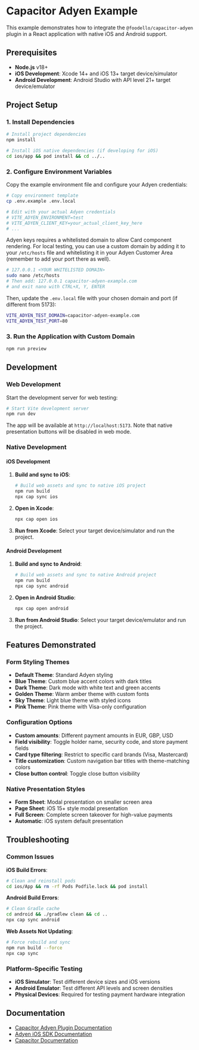 # Capacitor Adyen Example

This example demonstrates how to integrate the `@foodello/capacitor-adyen` plugin in a React application with native iOS and Android support.

## Prerequisites

- **Node.js** v18+
- **iOS Development**: Xcode 14+ and iOS 13+ target device/simulator
- **Android Development**: Android Studio with API level 21+ target device/emulator

## Project Setup

### 1. Install Dependencies

```bash
# Install project dependencies
npm install

# Install iOS native dependencies (if developing for iOS)
cd ios/app && pod install && cd ../..
```

### 2. Configure Environment Variables

Copy the example environment file and configure your Adyen credentials:

```bash
# Copy environment template
cp .env.example .env.local

# Edit with your actual Adyen credentials
# VITE_ADYEN_ENVIRONMENT=test
# VITE_ADYEN_CLIENT_KEY=your_actual_client_key_here
# ...
```

Adyen keys requires a whitelisted domain to allow Card component rendering.
For local testing, you can use a custom domain by adding it to your `/etc/hosts` file
and whitelisting it in your Adyen Customer Area (remember to add your port there as well).

```bash
# 127.0.0.1 <YOUR WHITELISTED DOMAIN>
sudo nano /etc/hosts
# Then add: 127.0.0.1 capacitor-adyen-example.com
# and exit nano with CTRL+X, Y, ENTER
```

Then, update the `.env.local` file with your chosen domain and port (if different from 5173):

```bash
VITE_ADYEN_TEST_DOMAIN=capacitor-adyen-example.com
VITE_ADYEN_TEST_PORT=80
```

### 3. Run the Application with Custom Domain

```bash
npm run preview
```

## Development

### Web Development

Start the development server for web testing:

```bash
# Start Vite development server
npm run dev
```

The app will be available at `http://localhost:5173`. Note that native presentation buttons will be disabled in web mode.

### Native Development

#### iOS Development

1. **Build and sync to iOS**:

   ```bash
   # Build web assets and sync to native iOS project
   npm run build
   npx cap sync ios
   ```

2. **Open in Xcode**:

   ```bash
   npx cap open ios
   ```

3. **Run from Xcode**: Select your target device/simulator and run the project.

#### Android Development

1. **Build and sync to Android**:

   ```bash
   # Build web assets and sync to native Android project
   npm run build
   npx cap sync android
   ```

2. **Open in Android Studio**:

   ```bash
   npx cap open android
   ```

3. **Run from Android Studio**: Select your target device/emulator and run the project.

## Features Demonstrated

### Form Styling Themes

- **Default Theme**: Standard Adyen styling
- **Blue Theme**: Custom blue accent colors with dark titles
- **Dark Theme**: Dark mode with white text and green accents
- **Golden Theme**: Warm amber theme with custom fonts
- **Sky Theme**: Light blue theme with styled icons
- **Pink Theme**: Pink theme with Visa-only configuration

### Configuration Options

- **Custom amounts**: Different payment amounts in EUR, GBP, USD
- **Field visibility**: Toggle holder name, security code, and store payment fields
- **Card type filtering**: Restrict to specific card brands (Visa, Mastercard)
- **Title customization**: Custom navigation bar titles with theme-matching colors
- **Close button control**: Toggle close button visibility

### Native Presentation Styles

- **Form Sheet**: Modal presentation on smaller screen area
- **Page Sheet**: iOS 15+ style modal presentation
- **Full Screen**: Complete screen takeover for high-value payments
- **Automatic**: iOS system default presentation

## Troubleshooting

### Common Issues

**iOS Build Errors**:

```bash
# Clean and reinstall pods
cd ios/App && rm -rf Pods Podfile.lock && pod install
```

**Android Build Errors**:

```bash
# Clean Gradle cache
cd android && ./gradlew clean && cd ..
npx cap sync android
```

**Web Assets Not Updating**:

```bash
# Force rebuild and sync
npm run build --force
npx cap sync
```

### Platform-Specific Testing

- **iOS Simulator**: Test different device sizes and iOS versions
- **Android Emulator**: Test different API levels and screen densities
- **Physical Devices**: Required for testing payment hardware integration

## Documentation

- [Capacitor Adyen Plugin Documentation](../README.md)
- [Adyen iOS SDK Documentation](https://docs.adyen.com/online-payments/build-your-integration/ios/)
- [Capacitor Documentation](https://capacitorjs.com/docs)
